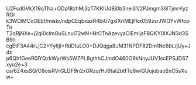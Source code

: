 U2FsdGVkX19qTNa+ODp18zhMj3zT7KKIUdBi0b5nei31/2PJmgm3l8TjmrKyzROi
k3WDlMCoOEbt/miskr/ndpCEqbxazR4biU7gxIXriMEjFkx059zsrJWOYvWfopTn
T2qRjNXe+j2qI0clmGuSLnul72wN+NrCTnAzevyaCiEmIjaF8QKY0IXJN3d3SB9h
cgEtF3A44rLjC2+Yy6jI+RtiDtuLO0+DJQqgaBJM31NPDF82Dm1Nc6bL/jUy+Jdz
p6QhfGeeR0lYQzkWyrWs5WZPL8gthhCJmdO460O9kNnyJUV1scEPSJDS7xyu2e+3
cs/6Z4xsSQ/C6oisRVrGLDF9n2xGRzq/HJ6tatZbtfTq8wiGUujobaoSxC5sXuw+
